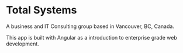 # Total Systems

A business and IT Consulting group based in Vancouver, BC, Canada.

This app is built with Angular as a introduction to enterprise grade web development.
